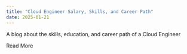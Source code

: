 ```yaml
---
title: "Cloud Engineer Salary, Skills, and Career Path"
date: 2025-01-21
---
```


​A blog about the skills, education, and career path of a Cloud Engineer 

​Read More

